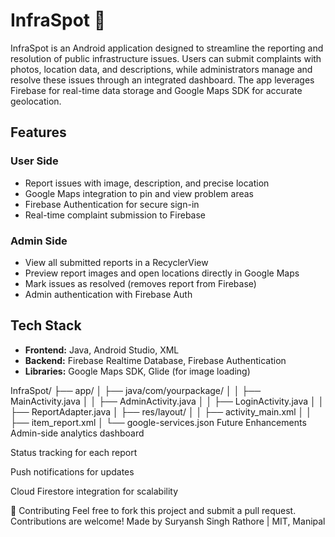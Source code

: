 # InfraSpot 🚧

InfraSpot is an Android application designed to streamline the reporting and resolution of public infrastructure issues. Users can submit complaints with photos, location data, and descriptions, while administrators manage and resolve these issues through an integrated dashboard. The app leverages Firebase for real-time data storage and Google Maps SDK for accurate geolocation.

##  Features

### User Side
-  Report issues with image, description, and precise location
-  Google Maps integration to pin and view problem areas
-  Firebase Authentication for secure sign-in
-  Real-time complaint submission to Firebase

###  Admin Side
-  View all submitted reports in a RecyclerView
-  Preview report images and open locations directly in Google Maps
-  Mark issues as resolved (removes report from Firebase)
-  Admin authentication with Firebase Auth

##  Tech Stack
- **Frontend:** Java, Android Studio, XML
- **Backend:** Firebase Realtime Database, Firebase Authentication
- **Libraries:** Google Maps SDK, Glide (for image loading)

InfraSpot/
├── app/
│   ├── java/com/yourpackage/
│   │   ├── MainActivity.java
│   │   ├── AdminActivity.java
│   │   ├── LoginActivity.java
│   │   ├── ReportAdapter.java
│   ├── res/layout/
│   │   ├── activity_main.xml
│   │   ├── item_report.xml
│   └── google-services.json
Future Enhancements
Admin-side analytics dashboard

Status tracking for each report

Push notifications for updates

Cloud Firestore integration for scalability

🤝 Contributing
Feel free to fork this project and submit a pull request. Contributions are welcome!
Made by Suryansh Singh Rathore | MIT, Manipal
